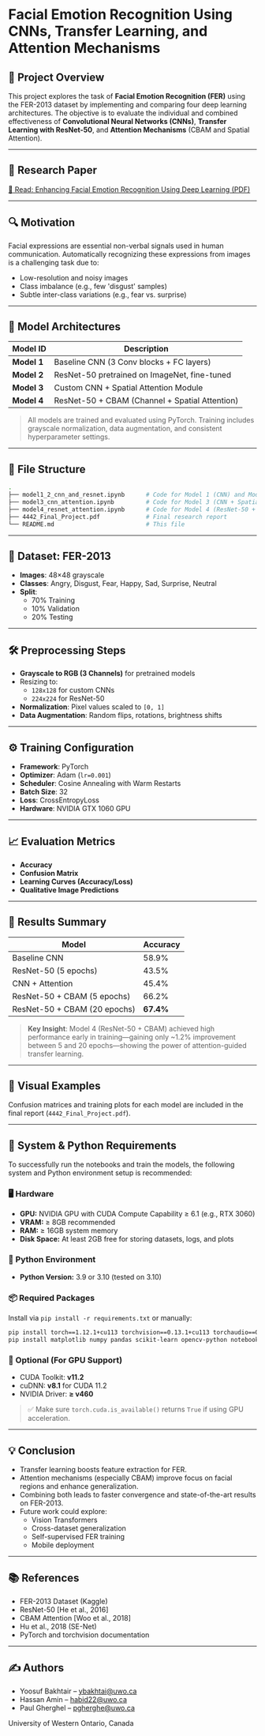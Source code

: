 # Facial Emotion Recognition Using CNNs, Transfer Learning, and Attention Mechanisms

## 📌 Project Overview

This project explores the task of **Facial Emotion Recognition (FER)** using the FER-2013 dataset by implementing and comparing four deep learning architectures. The objective is to evaluate the individual and combined effectiveness of **Convolutional Neural Networks (CNNs)**, **Transfer Learning with ResNet-50**, and **Attention Mechanisms** (CBAM and Spatial Attention).

---

## 📄 Research Paper

[📘 Read: Enhancing Facial Emotion Recognition Using Deep Learning (PDF)](https://github.com/ClutchForce/AI-Research/blob/main/Enhancing%20Facial%20Emotion%20Recognition.pdf)

---

## 🔍 Motivation

Facial expressions are essential non-verbal signals used in human communication. Automatically recognizing these expressions from images is a challenging task due to:

- Low-resolution and noisy images
- Class imbalance (e.g., few 'disgust' samples)
- Subtle inter-class variations (e.g., fear vs. surprise)

---

## 🧠 Model Architectures

| Model ID | Description |
|----------|-------------|
| **Model 1** | Baseline CNN (3 Conv blocks + FC layers) |
| **Model 2** | ResNet-50 pretrained on ImageNet, fine-tuned |
| **Model 3** | Custom CNN + Spatial Attention Module |
| **Model 4** | ResNet-50 + CBAM (Channel + Spatial Attention) |

> All models are trained and evaluated using PyTorch. Training includes grayscale normalization, data augmentation, and consistent hyperparameter settings.

---

## 📂 File Structure

```bash
.
├── model1_2_cnn_and_resnet.ipynb      # Code for Model 1 (CNN) and Model 2 (ResNet-50)
├── model3_cnn_attention.ipynb         # Code for Model 3 (CNN + Spatial Attention)
├── model4_resnet_attention.ipynb      # Code for Model 4 (ResNet-50 + CBAM)
├── 4442_Final_Project.pdf             # Final research report
└── README.md                          # This file
```

---

## 🧪 Dataset: FER-2013

- **Images**: 48×48 grayscale
- **Classes**: Angry, Disgust, Fear, Happy, Sad, Surprise, Neutral
- **Split**:
  - 70% Training
  - 10% Validation
  - 20% Testing

---

## 🛠️ Preprocessing Steps

- **Grayscale to RGB (3 Channels)** for pretrained models
- Resizing to:
  - `128x128` for custom CNNs
  - `224x224` for ResNet-50
- **Normalization**: Pixel values scaled to `[0, 1]`
- **Data Augmentation**: Random flips, rotations, brightness shifts

---

## ⚙️ Training Configuration

- **Framework**: PyTorch
- **Optimizer**: Adam (`lr=0.001`)
- **Scheduler**: Cosine Annealing with Warm Restarts
- **Batch Size**: 32
- **Loss**: CrossEntropyLoss
- **Hardware**: NVIDIA GTX 1060 GPU

---

## 📈 Evaluation Metrics

- **Accuracy**
- **Confusion Matrix**
- **Learning Curves (Accuracy/Loss)**
- **Qualitative Image Predictions**

---

## 🧪 Results Summary

| Model              | Accuracy |
|-------------------|----------|
| Baseline CNN       | 58.9%    |
| ResNet-50 (5 epochs) | 43.5%  |
| CNN + Attention     | 45.4%    |
| ResNet-50 + CBAM (5 epochs) | 66.2% |
| ResNet-50 + CBAM (20 epochs) | **67.4%** |

> **Key Insight**: Model 4 (ResNet-50 + CBAM) achieved high performance early in training—gaining only ~1.2% improvement between 5 and 20 epochs—showing the power of attention-guided transfer learning.

---

## 🤖 Visual Examples

Confusion matrices and training plots for each model are included in the final report (`4442_Final_Project.pdf`).



---

## 🧰 System & Python Requirements

To successfully run the notebooks and train the models, the following system and Python environment setup is recommended:

### 🖥️ Hardware
- **GPU:** NVIDIA GPU with CUDA Compute Capability ≥ 6.1 (e.g., RTX 3060)
- **VRAM:** ≥ 8GB recommended
- **RAM:** ≥ 16GB system memory
- **Disk Space:** At least 2GB free for storing datasets, logs, and plots

### 🧪 Python Environment
- **Python Version:** 3.9 or 3.10 (tested on 3.10)

### 📦 Required Packages
Install via `pip install -r requirements.txt` or manually:

```bash
pip install torch==1.12.1+cu113 torchvision==0.13.1+cu113 torchaudio==0.12.1 -f https://download.pytorch.org/whl/torch_stable.html
pip install matplotlib numpy pandas scikit-learn opencv-python notebook
```

### 🔧 Optional (For GPU Support)
- CUDA Toolkit: **v11.2**
- cuDNN: **v8.1** for CUDA 11.2
- NVIDIA Driver: **≥ v460**

> ✅ Make sure `torch.cuda.is_available()` returns `True` if using GPU acceleration.

--- 


## 💡 Conclusion

- Transfer learning boosts feature extraction for FER.
- Attention mechanisms (especially CBAM) improve focus on facial regions and enhance generalization.
- Combining both leads to faster convergence and state-of-the-art results on FER-2013.
- Future work could explore:
  - Vision Transformers
  - Cross-dataset generalization
  - Self-supervised FER training
  - Mobile deployment

---

## 📚 References

- FER-2013 Dataset (Kaggle)
- ResNet-50 [He et al., 2016]
- CBAM Attention [Woo et al., 2018]
- Hu et al., 2018 (SE-Net)
- PyTorch and torchvision documentation

---

## ✍️ Authors

- Yoosuf Bakhtair – ybakhtai@uwo.ca  
- Hassan Amin – habid22@uwo.ca  
- Paul Gherghel – pgherghe@uwo.ca

University of Western Ontario, Canada



